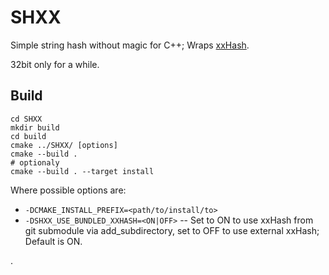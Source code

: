 # SHXX

Simple string hash without magic for C++; Wraps [xxHash](https://github.com/Cyan4973/xxHash).

32bit only for a while.

## Build

    cd SHXX
    mkdir build
    cd build
    cmake ../SHXX/ [options]
    cmake --build .
    # optionaly
    cmake --build . --target install

Where possible options are:

- `-DCMAKE_INSTALL_PREFIX=<path/to/install/to>`
- `-DSHXX_USE_BUNDLED_XXHASH=<ON|OFF>` -- Set to ON to use xxHash from git submodule via add_subdirectory, set to OFF to use external xxHash; Default is ON.

.
